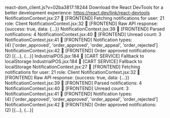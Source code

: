 react-dom_client.js?v=02ba3817:18244 Download the React DevTools for a better development experience: https://react.dev/link/react-devtools
NotificationContext.jsx:27 🔔 [FRONTEND] Fetching notifications for user: 21 role: Client
NotificationContext.jsx:32 🔔 [FRONTEND] Raw API response: {success: true, data: {…}}
NotificationContext.jsx:39 🔔 [FRONTEND] Parsed notifications: 4
NotificationContext.jsx:40 🔔 [FRONTEND] Unread count: 3
NotificationContext.jsx:41 🔔 [FRONTEND] Notification types: (4) ['order_approved', 'order_approved', 'order_appeal', 'order_rejected']
NotificationContext.jsx:42 🔔 [FRONTEND] Order approved notifications: (2) [{…}, {…}]
IndustrialPOS.jsx:184 🛒 [CART SERVICE] Fallback to localStorage
IndustrialPOS.jsx:184 🛒 [CART SERVICE] Fallback to localStorage
NotificationContext.jsx:27 🔔 [FRONTEND] Fetching notifications for user: 21 role: Client
NotificationContext.jsx:32 🔔 [FRONTEND] Raw API response: {success: true, data: {…}}
NotificationContext.jsx:39 🔔 [FRONTEND] Parsed notifications: 4
NotificationContext.jsx:40 🔔 [FRONTEND] Unread count: 3
NotificationContext.jsx:41 🔔 [FRONTEND] Notification types: (4) ['order_approved', 'order_approved', 'order_appeal', 'order_rejected']
NotificationContext.jsx:42 🔔 [FRONTEND] Order approved notifications: (2) [{…}, {…}]
